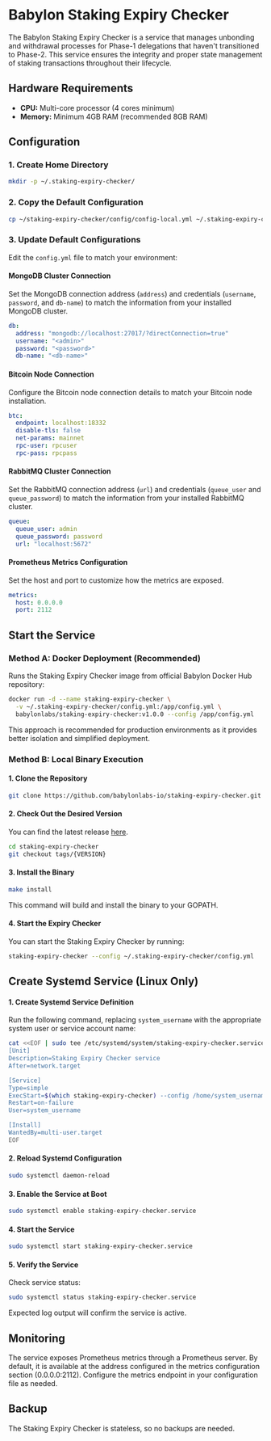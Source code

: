 # Babylon Staking Expiry Checker

The Babylon Staking Expiry Checker is a service that manages unbonding and
withdrawal processes for Phase-1 delegations that haven't transitioned to
Phase-2. This service ensures the integrity and proper state management of staking
transactions throughout their lifecycle.

## Hardware Requirements

- **CPU:** Multi-core processor (4 cores minimum)
- **Memory:** Minimum 4GB RAM (recommended 8GB RAM)

## Configuration

### 1. Create Home Directory
```bash
mkdir -p ~/.staking-expiry-checker/
```

### 2. Copy the Default Configuration
```bash
cp ~/staking-expiry-checker/config/config-local.yml ~/.staking-expiry-checker/config.yml
```

### 3. Update Default Configurations

Edit the `config.yml` file to match your environment:

#### MongoDB Cluster Connection
Set the MongoDB connection address (`address`) and credentials (`username`,
`password`, and `db-name`) to match the information from your installed MongoDB
cluster.

```yaml
db:
  address: "mongodb://localhost:27017/?directConnection=true"
  username: "<admin>"
  password: "<password>"
  db-name: "<db-name>"
```

#### Bitcoin Node Connection
Configure the Bitcoin node connection details to match your Bitcoin node
installation.

```yaml
btc:
  endpoint: localhost:18332
  disable-tls: false
  net-params: mainnet
  rpc-user: rpcuser
  rpc-pass: rpcpass
```

#### RabbitMQ Cluster Connection
Set the RabbitMQ connection address (`url`) and credentials (`queue_user` and
`queue_password`) to match the information from your installed RabbitMQ cluster.

```yaml
queue:
  queue_user: admin
  queue_password: password
  url: "localhost:5672"
```

#### Prometheus Metrics Configuration
Set the host and port to customize how the metrics are exposed.

```yaml
metrics:
  host: 0.0.0.0
  port: 2112
```

## Start the Service

### Method A: Docker Deployment (Recommended)

Runs the Staking Expiry Checker image from official Babylon Docker Hub
repository:

```bash
docker run -d --name staking-expiry-checker \
  -v ~/.staking-expiry-checker/config.yml:/app/config.yml \
  babylonlabs/staking-expiry-checker:v1.0.0 --config /app/config.yml
```

This approach is recommended for production environments as it provides better
isolation and simplified deployment.

### Method B: Local Binary Execution

#### 1. Clone the Repository
```bash
git clone https://github.com/babylonlabs-io/staking-expiry-checker.git
```

#### 2. Check Out the Desired Version
You can find the latest release
[here](https://github.com/babylonlabs-io/staking-expiry-checker/releases).

```bash
cd staking-expiry-checker
git checkout tags/{VERSION}
```

#### 3. Install the Binary
```bash
make install
```
This command will build and install the binary to your GOPATH.

#### 4. Start the Expiry Checker
You can start the Staking Expiry Checker by running:

```bash
staking-expiry-checker --config ~/.staking-expiry-checker/config.yml
```

## Create Systemd Service (Linux Only)

#### 1. Create Systemd Service Definition
Run the following command, replacing `system_username` with the appropriate
system user or service account name:

```bash
cat <<EOF | sudo tee /etc/systemd/system/staking-expiry-checker.service
[Unit]
Description=Staking Expiry Checker service
After=network.target

[Service]
Type=simple
ExecStart=$(which staking-expiry-checker) --config /home/system_username/.staking-expiry-checker/config.yml
Restart=on-failure
User=system_username

[Install]
WantedBy=multi-user.target
EOF
```

#### 2. Reload Systemd Configuration
```bash
sudo systemctl daemon-reload
```

#### 3. Enable the Service at Boot
```bash
sudo systemctl enable staking-expiry-checker.service
```

#### 4. Start the Service
```bash
sudo systemctl start staking-expiry-checker.service
```

#### 5. Verify the Service
Check service status:
```bash
sudo systemctl status staking-expiry-checker.service
```

Expected log output will confirm the service is active.

## Monitoring

The service exposes Prometheus metrics through a Prometheus server. By default,
it is available at the address configured in the metrics configuration section
(0.0.0.0:2112). Configure the metrics endpoint in your configuration file as
needed.

## Backup

The Staking Expiry Checker is stateless, so no backups are needed.  
